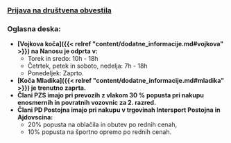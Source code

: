 ### [Prijava na društvena obvestila](http://eepurl.com/duk-8j)
### Oglasna deska:
- **[Vojkova koča]({{< relref "content/dodatne_informacije.md#vojkova" >}})  na Nanosu je odprta v:**
    - Torek in sredo: 10h - 18h
    - Četrtek, petek in soboto, nedelja: 7h - 18h
    - Ponedeljek: Zaprto.
- **[Koča Mladika]({{< relref "content/dodatne_informacije.md#mladika" >}})  je trenutno zaprta.**
- **Člani PZS imajo pri prevozih z vlakom 30 % popusta pri nakupu enosmernih in povratnih vozovnic za 2. razred.**
- **Člani PD Postojna imajo pri nakupu v trgovinah Intersport Postojna in Ajdovscina:**
    - 20% popusta na oblačila in obutev po rednih cenah,
    - 10% popusta na športno opremo po rednih cenah.

<!-- - [Občni zbor PD Postojna - 10. 6. 2021]({{< relref "content/novice/dogodek/2021/05_obcni_zbor.md" >}}) -->
<!-- - [Taborjenje 2021 - prijava do 14. 6. 2021]({{< relref "content/novice/izlet/mladinski_odsek/2021/03_taborjenje.md" >}}) -->
<!-- - [Natečaj Planinstvo v sliki in fotografiji - do 10. 9. 2021]({{< relref "content/novice/izlet/mladinski_odsek/2021/02_natecaj_planinstvo_v_sliki_in_fotografiji.md" >}}) -->

<!-- - [Rezultati nagradne planinske igre](documents/objave_dodatno_gradivo/PD_Postojna_Corona_nagradna_igra_rezultati.pdf) -->


<!--   
### Vojkova koča na Nanosu in koča Mladika sta zaradi epidemije Corona virusa odprti po pravilih postopne odprave ukrepov. 

- **Odpiralni čas (Vojkova koča):**
    - Sobota 7.00 - 17.00
    - Nedelja 7.00 - 16.00 
-->


<!-- <a class="btn" href="/documents/donacije_dohodnine_2019_obrazec.doc">
    <button class="btn btn-primary btn-lg get-started-btn">Donacija dela dohodnine</button>
</a>  -->

<!-- - <a class="btn" href="https://docs.google.com/forms/d/e/1FAIpQLSfuXCmiQmriEZpWZ6hWKpYYjGOUDXsxTKLck3lBMoggpgWwEA/viewform">
    <button class="btn btn-primary btn-lg get-started-btn">Taborjenje 2019 - Prijavnica</button>
  </a> -->

<!-- **Denarna pomoč pri obnovi Vojkove koče na Nanosu:**
<a class="btn" href="/documents/prosnja-za-obnovo-2018-Vojkova-koca.doc">
    <button class="btn btn-primary btn-lg get-started-btn">Prošnja za denarno pomoč</button>
</a>
<a class="btn" href="/documents/donacije_dohodnine_2018_obrazec.doc">
    <button class="btn btn-primary btn-lg get-started-btn">Donacija dela dohodnine</button>
</a> -->
